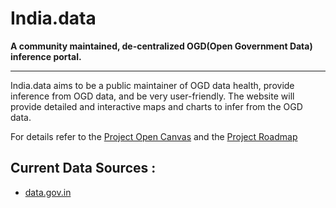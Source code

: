 # India.data
**A community maintained, de-centralized OGD(Open Government Data) inference portal.**

---
India.data aims to be a public maintainer of OGD data health, provide inference from OGD data, and be very user-friendly.
The website will provide detailed and interactive maps and charts to infer from the OGD data.

For details refer to the [Project Open Canvas](https://docs.google.com/presentation/d/1VW1mZcP9nKQVwNfgyFIiw2fk8GWuK8TKlp9soRZB-Qo/edit#slide=id.p) and the [Project Roadmap](https://github.com/karansapolia/India.data/projects/1)

## Current Data Sources :
+ [data.gov.in](https://data.gov.in)

